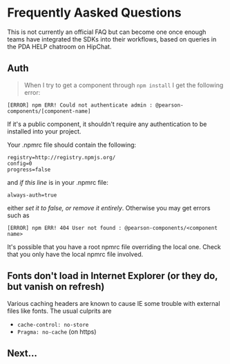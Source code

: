 # Frequently Aasked Questions

This is not currently an official FAQ but can become one once enough teams have
integrated the SDKs into their workflows, based on queries in the PDA HELP
chatroom on HipChat.


## Auth

> When I try to get a component through `npm install` I get the following error:

```
[ERROR] npm ERR! Could not authenticate admin : @pearson-components/[component-name]
```

If it's a public component, it shouldn't require any authentication to be 
installed into your project.

Your .npmrc file should contain the following:

```
registry=http://registry.npmjs.org/
config=0
progress=false
```

and *if this line* is in your .npmrc file:

```
always-auth=true
```

either *set it to false, or remove it entirely*. Otherwise you may get errors such as

```
[ERROR] npm ERR! 404 User not found : @pearson-components/<component name>
```

It's possible that you have a root npmrc file overriding the local one.
Check that you only have the local npmrc file involved.


## Fonts don't load in Internet Explorer (or they do, but vanish on refresh)

Various caching headers are known to cause IE some trouble with external files
like fonts. The usual culprits are

* `cache-control: no-store`
* `Pragma: no-cache` (on https)

## Next...

